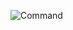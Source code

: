 ![Command](https://github.com/SokolovYar/HW7-Commands/assets/143128087/de0f8388-be46-439e-8d71-ea141169339f)

